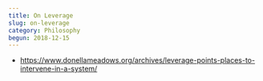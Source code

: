 ```yaml
---
title: On Leverage
slug: on-leverage
category: Philosophy
begun: 2018-12-15
---
```


- https://www.donellameadows.org/archives/leverage-points-places-to-intervene-in-a-system/

